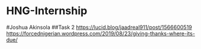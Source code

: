 # HNG-Internship
#Joshua Akinsola
##Task 2
https://lucid.blog/jaadreal911/post/1566600519
https://forcednigerian.wordpress.com/2019/08/23/giving-thanks-where-its-due/
